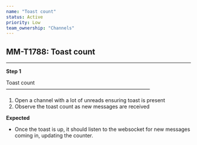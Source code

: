 ```yaml
---
name: "Toast count"
status: Active
priority: Low
team_ownership: "Channels"
---
```


## MM-T1788: Toast count

---

**Step 1**

Toast count\
————————————————————————————

1. Open a channel with a lot of unreads ensuring toast is present
2. Observe the toast count as new messages are received

**Expected**

- Once the toast is up, it should listen to the websocket for new messages coming in, updating the counter.
